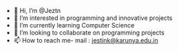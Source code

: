 - 👋 Hi, I’m @Jeztn
- 👀 I’m interested in programming and innovative projects
- 🌱 I’m currently learning Computer Science
- 💞️ I’m looking to collaborate on programming projects
- 📫 How to reach me- mail : jestink@karunya.edu.in

<!---
Jeztn/Jeztn is a ✨ special ✨ repository because its `README.md` (this file) appears on your GitHub profile.
You can click the Preview link to take a look at your changes.
--->
